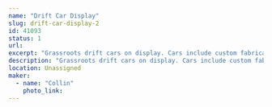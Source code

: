 ```yaml
---
name: "Drift Car Display"
slug: drift-car-display-2
id: 41093
status: 1
url: 
excerpt: "Grassroots drift cars on display. Cars include custom fabrication, bodywork, paint, motor swaps, electrical wiring, lights/sounds, etc."
description: "Grassroots drift cars on display. Cars include custom fabrication, bodywork, paint, motor swaps, electrical wiring, lights/sounds, etc."
location: Unassigned
maker:
  - name: "Collin"
    photo_link: 
---
```

